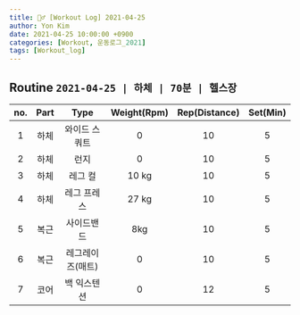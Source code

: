 ```yaml
---
title: 🏋️‍♂️ [Workout Log] 2021-04-25
author: Yon Kim
date: 2021-04-25 10:00:00 +0900
categories: [Workout, 운동로그_2021]
tags: [Workout_log]
---
```


## Routine `2021-04-25 | 하체 | 70분 | 헬스장` ##

|no.|Part|Type|Weight(Rpm)|Rep(Distance)|Set(Min)|
|:---:|:---:|:---:|:---:|:---:|:---:|
|1|하체|와이드 스쿼트|0|10|5|
|2|하체|런지|0|10|5|
|3|하체|레그 컬|10 kg|10|5|
|4|하체|레그 프레스|27 kg|10|5|
|5|복근|사이드밴드|8kg|10|5|
|6|복근|레그레이즈(매트)|0|10|5|
|7|코어|백 익스텐션|0|12|5|




